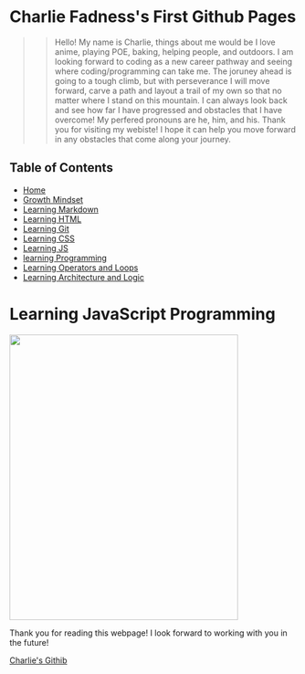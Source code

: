 
# Charlie Fadness's First Github Pages

>> Hello! My name is Charlie, things about me would be I love anime, playing POE, baking, helping people, and outdoors. I am looking forward to coding as a new career pathway and seeing where coding/programming can take me. The joruney ahead is going to a tough climb, but with perseverance I will move forward, carve a path and layout a trail of my own so that no matter where I stand on this mountain. I can always look back and see how far I have progressed and obstacles that I have overcome! My perfered pronouns are he, him, and his. Thank you for visiting my webiste! I hope it can help you move forward in any obstacles that come along your journey.  

## Table of Contents

* [Home](https://fadnesscharlie.github.io/Reading-notes1000/) &nbsp;
* [Growth Mindset](https://fadnesscharlie.github.io/Reading-notes1000/growth_mindset) &nbsp;
* [Learning Markdown](https://fadnesscharlie.github.io/Reading-notes1000/learning_markdown) &nbsp;
* [Learning HTML](https://fadnesscharlie.github.io/Reading-notes1000/learning_html) &nbsp;
* [Learning Git](https://fadnesscharlie.github.io/Reading-notes1000/learning_git) &nbsp;
* [Learning CSS](https://fadnesscharlie.github.io/Reading-notes1000/learning_css) &nbsp;
* [Learning JS](https://fadnesscharlie.github.io/Reading-notes1000/learning_js)&nbsp;
* [learning Programming](https://fadnesscharlie.github.io/Reading-notes1000/learning_programming)&nbsp;
* [Learning Operators and Loops](https://fadnesscharlie.github.io/Reading-notes1000/learning_operators_and_loops)&nbsp;
* [Learning Architecture and Logic](https://fadnesscharlie.github.io/Reading-notes1000/learning_arch_and_logic)

# Learning JavaScript Programming


<img src="https://github.com/fadnesscharlie/Reading-notes/blob/main/ProfilePic.jpg?raw=true" width="400" height="500">

<!-- ![Profile Pic](https://github.com/fadnesscharlie/Reading-notes/blob/main/ProfilePic.jpg?raw=true)  -->

Thank you for reading this webpage! I look forward to working with you in the future!

[Charlie's Githib](https://github.com/fadnesscharlie)
